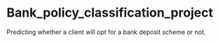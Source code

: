 # Bank_policy_classification_project
Predicting whether a client will opt for a bank deposit scheme or not.
